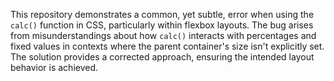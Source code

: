 This repository demonstrates a common, yet subtle, error when using the `calc()` function in CSS, particularly within flexbox layouts. The bug arises from misunderstandings about how `calc()` interacts with percentages and fixed values in contexts where the parent container's size isn't explicitly set.  The solution provides a corrected approach, ensuring the intended layout behavior is achieved.